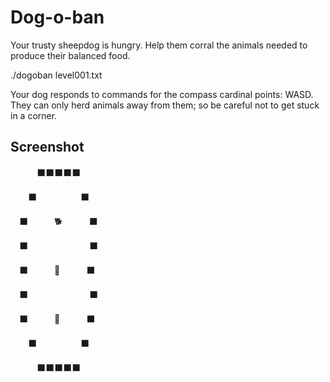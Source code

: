 # Dog-o-ban

Your trusty sheepdog is hungry. Help them corral the animals needed to produce their balanced food.

  ./dogoban level001.txt

Your dog responds to commands for the compass cardinal points: WASD.
They can only herd animals away from them; so be careful not to get stuck in a corner.

## Screenshot

　　　⬛⬛⬛⬛⬛　　

　　⬛　　　　　⬛　

　⬛　　　🐕　　　⬛

　⬛　　　　　　　⬛

　⬛　　　🎯　　　⬛

　⬛　　　　　　　⬛

　⬛　　　🐓　　　⬛

　　⬛　　　　　⬛　

　　　⬛⬛⬛⬛⬛　　
